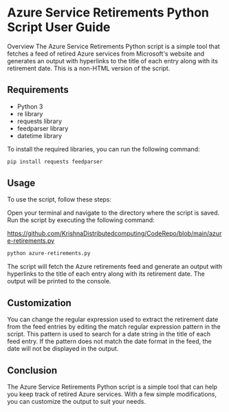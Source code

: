 # Azure Service Retirements Python Script User Guide
Overview
The Azure Service Retirements Python script is a simple tool that fetches a feed of retired Azure services from Microsoft's website and generates an output with hyperlinks to the title of each entry along with its retirement date. This is a non-HTML version of the script.

## Requirements
* Python 3
* re library
* requests library
* feedparser library
* datetime library

To install the required libraries, you can run the following command:

```python
pip install requests feedparser
```

## Usage
To use the script, follow these steps:

Open your terminal and navigate to the directory where the script is saved.
Run the script by executing the following command:

https://github.com/KrishnaDistributedcomputing/CodeRepo/blob/main/azure-retirements.py
``` python
python azure-retirements.py
```
The script will fetch the Azure retirements feed and generate an output with hyperlinks to the title of each entry along with its retirement date. The output will be printed to the console.

## Customization
You can change the regular expression used to extract the retirement date from the feed entries by editing the match regular expression pattern in the script. This pattern is used to search for a date string in the title of each feed entry. If the pattern does not match the date format in the feed, the date will not be displayed in the output.

## Conclusion
The Azure Service Retirements Python script is a simple tool that can help you keep track of retired Azure services. With a few simple modifications, you can customize the output to suit your needs.
